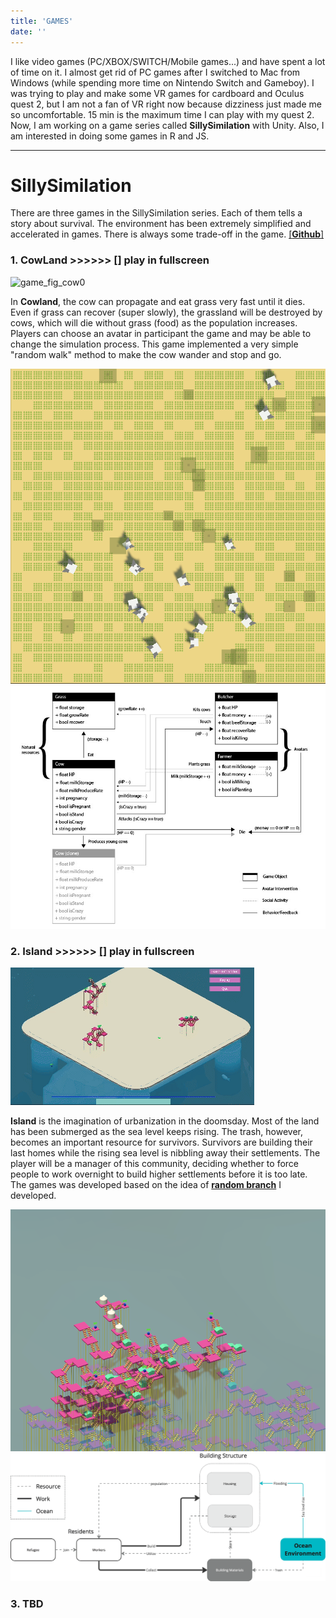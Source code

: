 ```yaml
---
title: 'GAMES'
date: ''
---
```


I like video games (PC/XBOX/SWITCH/Mobile games...) and have spent a lot of time on it. I almost get rid of PC games after I switched to Mac from Windows (while spending more time on Nintendo Switch and Gameboy). I was trying to play and make some VR games for cardboard and Oculus quest 2, but I am not a fan of VR right now because dizziness just made me so uncomfortable. 15 min is the maximum time I can play with my quest 2. Now, I am working on a game series called **SillySimilation** with Unity. Also, I am interested in doing some games in R and JS.

<div class="splitline">
  <hr>
</div>

# SillySimilation
There are three games in the SillySimilation series. Each of them tells a story about survival. The environment has been extremely simplified and accelerated in games. There is always some trade-off in the game. [[**Github**]](https://github.com/billbillbilly/SillySimulation)

<div class="pagecard">

### 1. CowLand >>>>>> [[<i class="fa-solid fa-gamepad"></i>]](https://cowland.netlify.app) play in fullscreen

![game_fig_cow0](https://github.com/billbillbilly/SillySimulation/blob/main/cowland/images/cowland_video.gif?raw=true)

In **Cowland**, the cow can propagate and eat grass very fast until it dies. Even if grass can recover (super slowly), the grassland will be destroyed by cows, which will die without grass (food) as the population increases. Players can choose an avatar in participant the game and may be able to change the simulation process. This game implemented a very simple "random walk" method to make the cow wander and stop and go.

![game_fig_cow1](https://raw.githubusercontent.com/billbillbilly/SillySimulation/refs/heads/main/cowland/images/Screenshot.png)
![game_fig_cow2](https://raw.githubusercontent.com/billbillbilly/SillySimulation/main/cowland/images/cowland_diagram-01.jpg)

</div>

<div class="pagecard">

### 2. Island >>>>>> [[<i class="fa-solid fa-gamepad"></i>]](https://sillyisland.netlify.app) play in fullscreen

![game_fig_island0](https://github.com/billbillbilly/SillySimulation/blob/main/island/images/island_video.gif?raw=true)

**Island** is the imagination of urbanization in the doomsday. Most of the land has been submerged as the sea level keeps rising. The trash, however, becomes an important resource for survivors. Survivors are building their last homes while the rising sea level is nibbling away their settlements. The player will be a manager of this community, deciding whether to force people to work overnight to build higher settlements before it is too late. The games was developed based on the idea of [**random branch**](https://github.com/billbillbilly/Random_stair_branch) I developed.

![game_fig_island1](https://raw.githubusercontent.com/billbillbilly/SillySimulation/refs/heads/main/island/images/Screenshot1.png)
![game_fig_island2](https://raw.githubusercontent.com/billbillbilly/SillySimulation/main/island/images/relation.png)

</div>

### 3. TBD
